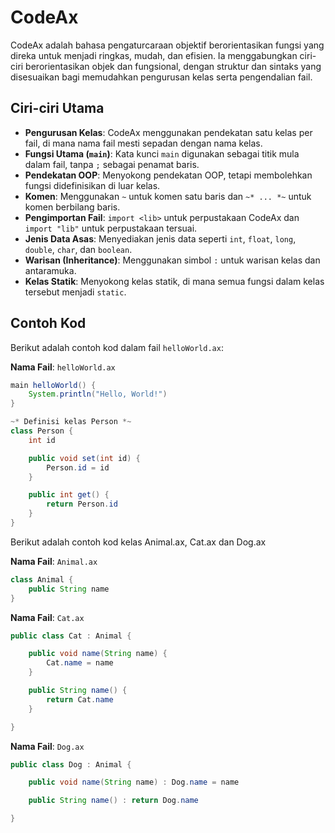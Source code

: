 # CodeAx

CodeAx adalah bahasa pengaturcaraan objektif berorientasikan fungsi yang direka untuk menjadi ringkas, mudah, dan efisien. Ia menggabungkan ciri-ciri berorientasikan objek dan fungsional, dengan struktur dan sintaks yang disesuaikan bagi memudahkan pengurusan kelas serta pengendalian fail.

## Ciri-ciri Utama

- **Pengurusan Kelas**: CodeAx menggunakan pendekatan satu kelas per fail, di mana nama fail mesti sepadan dengan nama kelas.
- **Fungsi Utama (`main`)**: Kata kunci `main` digunakan sebagai titik mula dalam fail, tanpa `;` sebagai penamat baris.
- **Pendekatan OOP**: Menyokong pendekatan OOP, tetapi membolehkan fungsi didefinisikan di luar kelas.
- **Komen**: Menggunakan `~` untuk komen satu baris dan `~* ... *~` untuk komen berbilang baris.
- **Pengimportan Fail**: `import <lib>` untuk perpustakaan CodeAx dan `import "lib"` untuk perpustakaan tersuai.
- **Jenis Data Asas**: Menyediakan jenis data seperti `int`, `float`, `long`, `double`, `char`, dan `boolean`.
- **Warisan (Inheritance)**: Menggunakan simbol `:` untuk warisan kelas dan antaramuka.
- **Kelas Statik**: Menyokong kelas statik, di mana semua fungsi dalam kelas tersebut menjadi `static`.

## Contoh Kod

Berikut adalah contoh kod dalam fail `helloWorld.ax`:

**Nama Fail**: `helloWorld.ax`
```java
main helloWorld() {
    System.println("Hello, World!")
}

~* Definisi kelas Person *~
class Person {
    int id

    public void set(int id) {
        Person.id = id
    }

    public int get() {
        return Person.id
    }
}
```

Berikut adalah contoh kod kelas Animal.ax, Cat.ax dan Dog.ax

**Nama Fail**: `Animal.ax`
```java
class Animal {
    public String name
}
```

**Nama Fail**: `Cat.ax`
```java
public class Cat : Animal {

    public void name(String name) {
        Cat.name = name
    }

    public String name() {
        return Cat.name
    }

}
```

**Nama Fail**: `Dog.ax`
```java
public class Dog : Animal {

    public void name(String name) : Dog.name = name

    public String name() : return Dog.name

}
```
